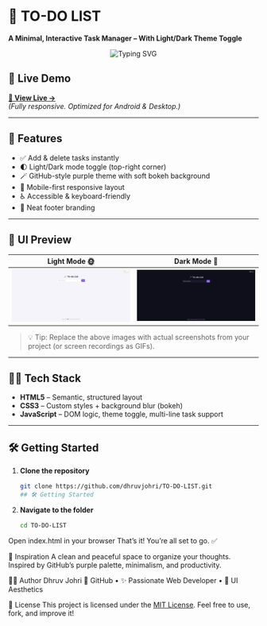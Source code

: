 

# 📝 TO-DO LIST  
**A Minimal, Interactive Task Manager – With Light/Dark Theme Toggle**

<p align="center">
  <img src="https://readme-typing-svg.herokuapp.com?font=Fira+Code&size=24&pause=1000&color=7A1EA1&center=true&vCenter=true&width=435&lines=Plan+it+✓+Do+it+✓+Done!+🟣" alt="Typing SVG" />
</p>

## 🚀 Live Demo  
**[🔗 View Live →](https://dhruvjohri.github.io/TO-DO-LIST/)**  
*(Fully responsive. Optimized for Android & Desktop.)*

---

## 🎨 Features

- ✅ Add & delete tasks instantly  
- 🌓 Light/Dark mode toggle (top-right corner)  
- 🪄 GitHub-style purple theme with soft bokeh background  
- 📱 Mobile-first responsive layout  
- ♿ Accessible & keyboard-friendly  
- 👣 Neat footer branding

---

## 📸 UI Preview

| Light Mode 🌞 | Dark Mode 🌚 |
|--------------|--------------|
| ![Light Mode Screenshot](https://github.com/DhruvJohri/TO-DO-LIST/blob/main/To%20Do%20light.png) | ![Dark Mode Screenshot](https://github.com/DhruvJohri/TO-DO-LIST/blob/main/To%20do%20dark.png) |

> 💡 Tip: Replace the above images with actual screenshots from your project (or screen recordings as GIFs).

---

## 🧑‍💻 Tech Stack

- **HTML5** – Semantic, structured layout  
- **CSS3** – Custom styles + background blur (bokeh)  
- **JavaScript** – DOM logic, theme toggle, multi-line task support  

---

## 🛠️ Getting Started

1. **Clone the repository**  
   ```bash
   git clone https://github.com/dhruvjohri/TO-DO-LIST.git
   ## 🛠️ Getting Started

2. **Navigate to the folder**
   ```bash
   cd TO-DO-LIST
Open index.html in your browser
That’s it! You’re all set to go. ✅

🌈 Inspiration
A clean and peaceful space to organize your thoughts.
Inspired by GitHub’s purple palette, minimalism, and productivity.

👨‍🎨 Author
Dhruv Johri
🔗 GitHub • ✨ Passionate Web Developer • 💜 UI Aesthetics

📄 License
This project is licensed under the [MIT License](https://github.com/DhruvJohri/TO-DO-LIST/blob/main/LICENSE).
Feel free to use, fork, and improve it!


